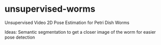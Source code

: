 # unsupervised-worms
Unsupervised Video 2D Pose Estimation for Petri Dish Worms

Ideas:
Semantic segmentation to get a closer image of the worm for easier pose detection
